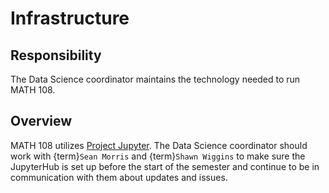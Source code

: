 # Infrastructure

## Responsibility
The Data Science coordinator maintains the technology needed to run MATH 108.

## Overview
MATH 108 utilizes [Project Jupyter](https://www.jupyter.org). The Data Science coordinator should work with {term}`Sean Morris` and {term}`Shawn Wiggins` to make sure the JupyterHub is set up before the start of the semester and continue to be in communication with them about updates and issues.
